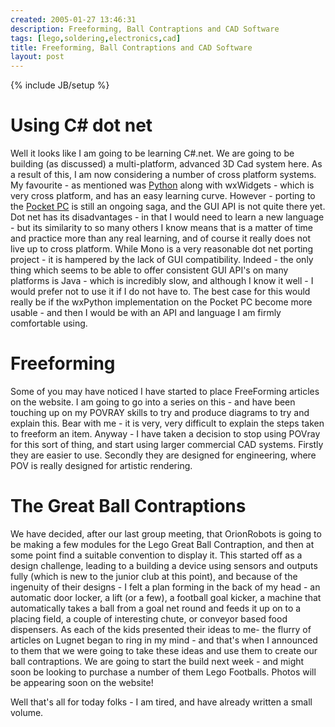 ```yaml
---
created: 2005-01-27 13:46:31
description: Freeforming, Ball Contraptions and CAD Software
tags: [lego,soldering,electronics,cad]
title: Freeforming, Ball Contraptions and CAD Software
layout: post
---
```

{% include JB/setup %}

# Using C# dot net

Well it looks like I am going to be learning C#.net.  We are going to be building (as discussed) a multi-platform, advanced 3D Cad system here. As a result of this, I am now considering a number of cross platform systems. My favourite - as mentioned was
[Python](Python) along with wxWidgets - which is very cross platform, and has an easy learning curve. However - porting to the
  [Pocket PC](Pocket+PC) is still an ongoing saga, and the GUI API is not quite there yet. Dot net has its disadvantages - in that I would need to learn a new language - but its similarity to so many others I know means that is a matter of time and practice more than any real learning, and of course it really does not live up to cross platform. While Mono is a very reasonable dot net porting project - it is hampered by the lack of GUI compatibility. Indeed - the only thing which seems to be able to offer consistent GUI API's on many platforms is Java - which is incredibly slow, and although I know it well - I would prefer not to use it if I do not have to. The best case for this would really be if the wxPython implementation on the Pocket PC become more usable - and then I would be with an API and language I am firmly comfortable using.

# Freeforming

Some of you may have noticed I have started to place FreeForming articles on the website. I am going to go into a series on this - and have been touching up on my POVRAY skills to try and produce diagrams to try and explain this. Bear with me - it is very, very difficult to explain the steps taken to freeform an item. Anyway - I have taken a decision to stop using POVray for this sort of thing, and start using larger commercial CAD systems. Firstly they are easier to use. Secondly they are designed for engineering, where POV is really designed for artistic rendering.

# The Great Ball Contraptions

We have decided, after our last group meeting, that OrionRobots is going to be making a few modules for the Lego Great Ball Contraption, and then at some point find a suitable convention to display it. This started off as a design challenge, leading to a building a device using sensors and outputs fully (which is new to the junior club at this point), and because of the ingenuity of their designs - I felt a plan forming in the back of my head - an automatic door locker, a lift (or a few), a football goal kicker, a machine that automatically takes a ball from a goal net round and feeds it up on to a placing field, a couple of interesting chute, or conveyor based food dispensers. As each of the kids presented their ideas to me- the flurry of articles on Lugnet began to ring in my mind - and that's when I announced to them that we were going to take these ideas and use them to create our ball contraptions. We are going to start the build next week - and might soon be looking to purchase a number of them Lego Footballs. Photos will be appearing soon on the website!

Well that's all for today folks - I am tired, and have already written a small volume.
